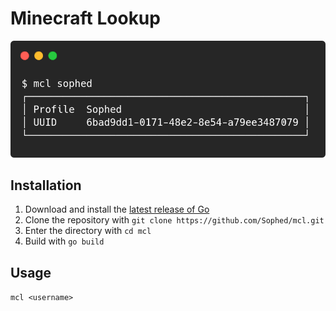 # Minecraft Lookup

![image](/asset/ss.png)

## Installation
1. Download and install the [latest release of Go](https://go.dev/dl/)
2. Clone the repository with `git clone https://github.com/Sophed/mcl.git`
3. Enter the directory with `cd mcl`
4. Build with `go build`

## Usage
`mcl <username>`